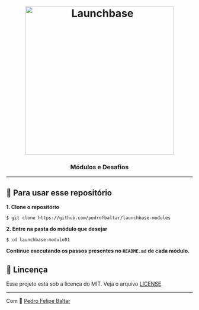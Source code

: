 <h1 align="center">
    <img alt="Launchbase" src="https://storage.googleapis.com/golden-wind/bootcamp-launchbase/logo.png" width="400px" />
</h1>

<h3 align="center">
    Módulos e Desafios
</h3>

<hr>

## 🚀 Para usar esse repositório

**1. Clone o repositório**

```
$ git clone https://github.com/pedrofbaltar/launchbase-modules
```

**2. Entre na pasta do módulo que desejar**

```
$ cd launchbase-modulo01
```

**Continue executando os passos presentes no `README.md` de cada módulo.**

## 📜 Lincença

Esse projeto está sob a licença do MIT. Veja o arquivo [LICENSE](https://github.com/pedrofbaltar/launchbase-modules/LICENSE).

<hr>

Com 💜 [Pedro Felipe Baltar](https://github.com/pedrofbaltar)
